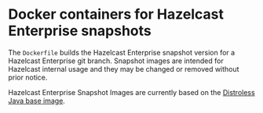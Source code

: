 # Docker containers for Hazelcast Enterprise snapshots

The `Dockerfile` builds the Hazelcast Enterprise snapshot version for a Hazelcast Enterprise git branch. Snapshot images are intended for Hazelcast internal
usage and they may be changed or removed without prior notice.

Hazelcast Enterprise Snapshot Images are currently based on the [Distroless Java base image](https://github.com/GoogleContainerTools/distroless/tree/master/java).
